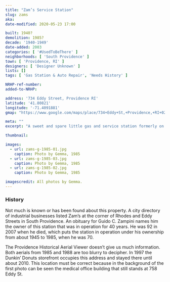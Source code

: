 ```yaml
---
title: "Zam’s Service Station"
slug: zams
aka: 
date-modified: 2020-05-23 17:00

built: 1940?
demolition: 1985?
decade: '1940-1949'
date-added: 2003
categories: [ '#UsedToBeThere' ]
neighborhoods: [ 'South Providence' ]
town: [ 'Providence, RI' ]
designers: [ 'Designer Unknown' ]
lists: []
tags: [ 'Gas Station & Auto Repair', 'Needs History' ]

NRHP-ref-number:
added-to-NRHP:

address: '734 Eddy Street, Providence RI'
latitude: '41.80821'
longitude: '-71.4091881'
gmap: "https://www.google.com/maps/place/734+Eddy+St,+Providence,+RI+02903/@41.80821,-71.4091881,17z/data=!3m1!4b1!4m5!3m4!1s0x89e44567edecd80d:0x196fb7386338fed6!8m2!3d41.80821!4d-71.4069994"

meta: ""
excerpt: "A sweet and spare little gas and service station formerly on Eddy Street. Love the painted transom sign."

thumbnail: 

images:
  - url: zams-g-1985-01.jpg
    caption: Photo by Gemma, 1985
  - url: zams-g-1985-03.jpg
    caption: Photo by Gemma, 1985
  - url: zams-g-1985-02.jpg
    caption: Photo by Gemma, 1985

imagescredit: All photos by Gemma.
---
```


### History

Not much is known or has been found about this property. A city directory of industrial businesses listed Zam’s at the corner of Rhodes and Eddy Streets in South Providence. An obituary for Guido C. Zampini names him the owner of this station that was in operation for 40 years. He was 92 in 2007 when he died, which puts the station in operation under his ownership from about 1945 to 1985, when he was 70. 

The Providence Historical Aerial Viewer doesn’t give us much information. Both aerials from 1985 and 1988 are too blurry to decipher. In 1997 the Dunkin’ Donuts storefront occupies this address and stayed there until about 2010. This location must be correct because in the background of the first photo can be seen the medical office building that still stands at 758 Eddy St. 

